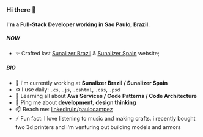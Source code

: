 ### Hi there 👋

#### I'm a Full-Stack Developer working in Sao Paulo, Brazil.

##### NOW

- ✨ Crafted last [Sunalizer Brazil](https://sunalizer.com.br/) & [Sunalizer Spain](https://sunalizer.es/) website;

##### BIO

- 🏢 I'm currently working at **Sunalizer Brazil / Sunalizer Spain**
- ⚙️ I use daily: `.cs`, `.js`, `.cshtml`, `.css`, `.psd`
- 🌱 Learning all about **Aws Services / Code Patterns / Code Architecture**
- 💬 Ping me about **development**, **design thinking**
- 📫 Reach me: [linkedin/in/paulocampez](https://www.linkedin.com/in/paulocampez/)
- ⚡️ Fun fact: I love listening to music and making crafts. i recently bought two 3d printers and i'm venturing out building models and armors

